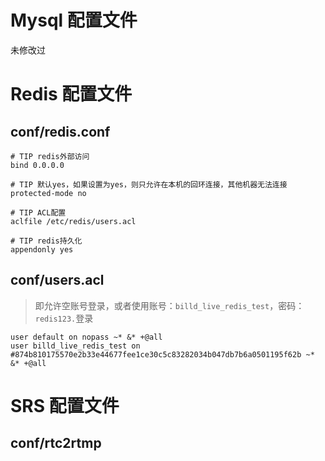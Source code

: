 # Mysql 配置文件

未修改过

# Redis 配置文件

## conf/redis.conf

```
# TIP redis外部访问
bind 0.0.0.0

# TIP 默认yes，如果设置为yes，则只允许在本机的回环连接，其他机器无法连接
protected-mode no

# TIP ACL配置
aclfile /etc/redis/users.acl

# TIP redis持久化
appendonly yes
```

## conf/users.acl

> 即允许空账号登录，或者使用账号：`billd_live_redis_test`，密码：`redis123.`登录

```
user default on nopass ~* &* +@all
user billd_live_redis_test on #874b810175570e2b33e44677fee1ce30c5c83282034b047db7b6a0501195f62b ~* &* +@all
```

# SRS 配置文件

## conf/rtc2rtmp
